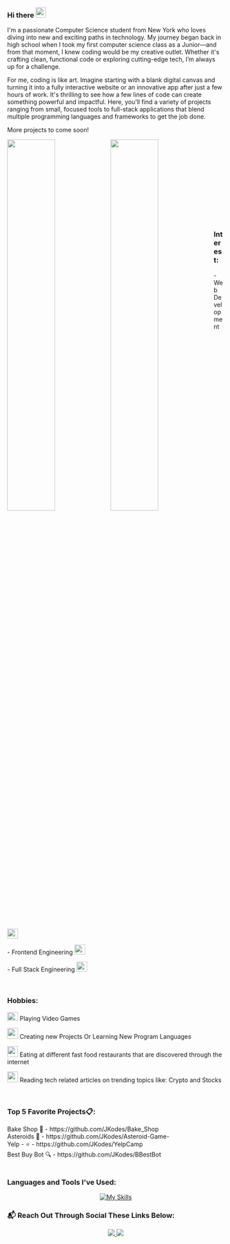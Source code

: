 
<h3> Hi there <img src = "https://user-images.githubusercontent.com/1303154/88677602-1635ba80-d120-11ea-84d8-d263ba5fc3c0.gif" height="24"> </h3>
<p>I'm a passionate Computer Science student from New York who loves diving into new and exciting paths in technology. My journey began back in high school when I took my first computer science class as a Junior—and from that moment, I knew coding would be my creative outlet. Whether it's crafting clean, functional code or exploring cutting-edge tech, I’m always up for a challenge.</p>

<p>For me, coding is like art. Imagine starting with a blank digital canvas and turning it into a fully interactive website or an innovative app after just a few hours of work. It's thrilling to see how a few lines of code can create something powerful and impactful. Here, you’ll find a variety of projects ranging from small, focused tools to full-stack applications that blend multiple programming languages and frameworks to get the job done.</p>

<p>More projects to come soon!</p>

<div>
<img align=left width="47%" src="https://github-readme-stats.vercel.app/api/top-langs/?username=JKodes&layout=compact"/> 
<img align=left width="47%" src="https://github-readme-stats.vercel.app/api?username=JKodes&count_private=true"/>
</div>

<br>
<br>
<br>
<br>
<br>
<br>
<br>
<br>
<br>
<br>
<br>

<h3>Interest:</h3>
<p>- Web Development <img src ="https://user-images.githubusercontent.com/80609091/222038326-a801ea85-60d0-46ec-bd5c-6217cee87450.png"  width="25" height="23"></p>
<p>- Frontend Engineering <img src="https://user-images.githubusercontent.com/80609091/222035816-e2075c26-33b1-4eea-aca3-1ba8463bb334.png" width="25" height="23"></p>
<p>- Full Stack Engineering <img src= "https://user-images.githubusercontent.com/80609091/222032727-b4c8d0e3-ac07-4de8-b6bc-49d9a621d505.png" width="25" height="23"></p>
<br>


<h3>Hobbies:</h3>
<p> <img src="https://user-images.githubusercontent.com/80609091/190884975-b70f5490-88e2-4dee-b569-5a9a67c45193.png" width="25" height="20"> Playing Video Games<p>
<p><img src="https://user-images.githubusercontent.com/80609091/190933142-e34166a9-0248-4840-b1d6-1d40cf4e5859.png" width="25" height="25"> Creating new Projects Or Learning New Program Languages</p>
<p><img src="https://user-images.githubusercontent.com/80609091/190933273-1b0587cc-fffd-463a-91e8-064942fd892c.png" width="25" height="25"> Eating at different fast food restaurants that are discovered through the internet</p>
<p><img src="https://user-images.githubusercontent.com/80609091/190933746-4c476532-d374-4e5a-8164-ceca06d14e03.png"  width="25" height="25"> Reading tech related articles on trending topics like: Crypto and Stocks </p>
<br>

<h3>Top 5 Favorite Projects📋:</h3>
Bake Shop 🎂 - https://github.com/JKodes/Bake_Shop
<br>
Asteroids 🚀 - https://github.com/JKodes/Asteroid-Game-
<br>
Yelp - ⭐ - https://github.com/JKodes/YelpCamp
<br>
Best Buy Bot 🔍 - https://github.com/JKodes/BBestBot

<br>
<br>
<h3>Languages and Tools I've Used:</h3>
<div align="center">
 
[![My Skills](https://skillicons.dev/icons?i=html,css,js,ts,bootstrap,git,github,npm,nodejs,react,materialui,go,postman,py,selenium,django,figma,linux,vim,vscode,mongodb,postgres,nextjs,graphql,redis,ps,rust,webpack,yarn,remix,deno,tauri,heroku,php,docker,express,bash)](https://skillicons.dev)

</div>

<h3> 📬 Reach Out Through Social These Links Below:</h3>

<p align="center">
  <a href="mailto:jawanistanford@gmail.com"> 
    <img src="https://skillicons.dev/icons?i=gmail" />
  </a>
<a href="https://www.linkedin.com/in/jawanistanford/">
    <img src="https://skillicons.dev/icons?i=linkedin" />
  </a>
</p>
